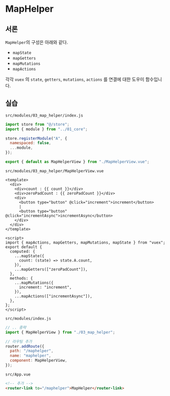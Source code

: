 # MapHelper

## 서론

`MapHelper`의 구성은 아래와 같다.

- `mapState`
- `mapGetters`
- `mapMutations`
- `mapActions`

각각 `vuex` 의 `state`, `getters`, `mutations`, `actions` 를 연결에 대한 도우미 함수입니다.

## 실습

`src/modules/03_map_helper/index.js`

```js
import store from "@/store";
import { module } from "../01_core";

store.registerModule("A", {
  namespaced: false,
  ...module,
});

export { default as MapHelperView } from "./MapHelperView.vue";
```

`src/modules/03_map_helper/MapHelperView.vue`

```vue
<template>
  <div>
    <div>count : {{ count }}</div>
    <div>zeroPadCount : {{ zeroPadCount }}</div>
    <div>
      <button type="button" @click="increment">increment</button>
      |
      <button type="button" @click="incrementAsync">incrementAsync</button>
    </div>
  </div>
</template>

<script>
import { mapActions, mapGetters, mapMutations, mapState } from "vuex";
export default {
  computed: {
    ...mapState({
      count: (state) => state.A.count,
    }),
    ...mapGetters(["zeroPadCount"]),
  },
  methods: {
    ...mapMutations({
      increment: "increment",
    }),
    ...mapActions(["incrementAsync"]),
  },
};
</script>
```

`src/modules/index.js`

```js
// .. 중략
import { MapHelperView } from "./03_map_helper";

// 라우팅 추가
router.addRoute({
  path: "/maphelper",
  name: "maphelper",
  component: MapHelperView,
});
```

`src/App.vue`

```html
<!-- 추가 -->
<router-link to="/maphelper">MapHelper</router-link>
```
